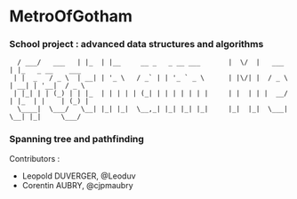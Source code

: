 # MetroOfGotham
### School project : advanced data structures and algorithms

```_____          _     _                               __  __          _
  / ___/   ___   | |_  | |__     __ _   _ __ ___       |  \/  |   ___  | |_   _ __    ___  
 | |  _   / _ \  | __| | '_ \   / _` | | '_ ` _ \      | |\/| |  / _ \ | __| | '__|  / _ \ 
 | |_| | | (_) | | |_  | | | | | (_| | | | | | | |     | |  | | |  __/ | |_  | |    | (_) |
  \____|  \___/   \__| |_| |_|  \__,_| |_| |_| |_|     |_|  |_|  \___|  \__| |_|     \___/ 
```
### Spanning tree and pathfinding

Contributors :
- Leopold DUVERGER, @Leoduv
- Corentin AUBRY, @cjpmaubry
